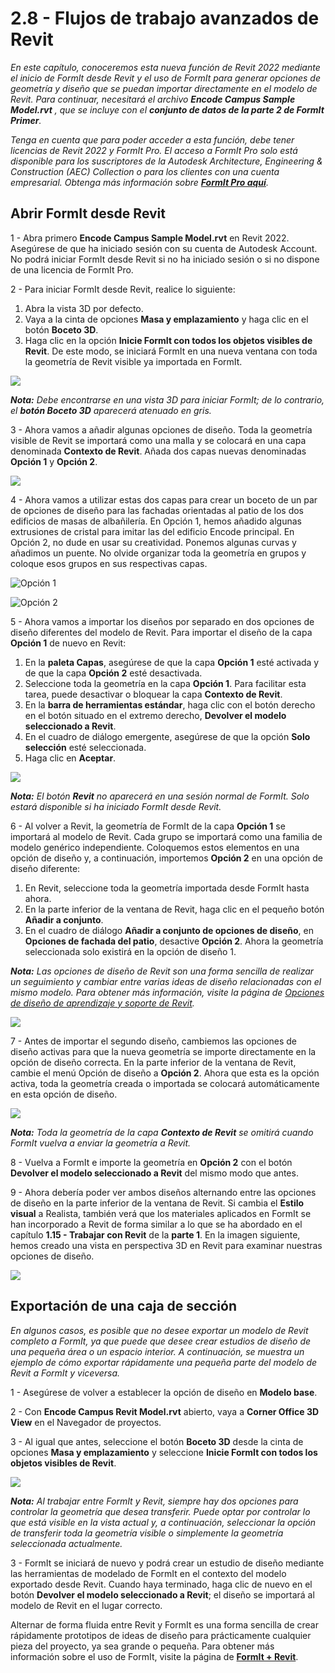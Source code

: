 # 2.8 - Flujos de trabajo avanzados de Revit

_En este capítulo, conoceremos esta nueva función de Revit 2022 mediante el inicio de FormIt desde Revit y el uso de FormIt para generar opciones de geometría y diseño que se puedan importar directamente en el modelo de Revit. Para continuar, necesitará el archivo_ _**Encode Campus Sample Model.rvt**_ _, que se incluye con el_ _**conjunto de datos de la parte 2 de FormIt Primer**._

_Tenga en cuenta que para poder acceder a esta función, debe tener licencias de Revit 2022 y FormIt Pro. El acceso a FormIt Pro solo está disponible para los suscriptores de la Autodesk Architecture, Engineering & Construction (AEC) Collection o para los clientes con una cuenta empresarial. Obtenga más información sobre_ [_**FormIt Pro aquí**_](https://formit.autodesk.com/#pro-callout)_._

## Abrir FormIt desde Revit

1 - Abra primero **Encode Campus Sample Model.rvt** en Revit 2022. Asegúrese de que ha iniciado sesión con su cuenta de Autodesk Account. No podrá iniciar FormIt desde Revit si no ha iniciado sesión o si no dispone de una licencia de FormIt Pro.

2 - Para iniciar FormIt desde Revit, realice lo siguiente:

1. Abra la vista 3D por defecto.
2. Vaya a la cinta de opciones **Masa y emplazamiento** y haga clic en el botón **Boceto 3D**.
3. Haga clic en la opción **Inicie FormIt con todos los objetos visibles de Revit**. De este modo, se iniciará FormIt en una nueva ventana con toda la geometría de Revit visible ya importada en FormIt.

![](<../../.gitbook/assets/0 (22).png>)

_**Nota:**_ _Debe encontrarse en una vista 3D para iniciar FormIt; de lo contrario, el_ _**botón Boceto 3D**_ _aparecerá atenuado en gris._

3 - Ahora vamos a añadir algunas opciones de diseño. Toda la geometría visible de Revit se importará como una malla y se colocará en una capa denominada **Contexto de Revit**. Añada dos capas nuevas denominadas **Opción 1** y **Opción 2**.

![](<../../.gitbook/assets/1 (23) (1).png>)

4 - Ahora vamos a utilizar estas dos capas para crear un boceto de un par de opciones de diseño para las fachadas orientadas al patio de los dos edificios de masas de albañilería. En Opción 1, hemos añadido algunas extrusiones de cristal para imitar las del edificio Encode principal. En Opción 2, no dude en usar su creatividad. Ponemos algunas curvas y añadimos un puente. No olvide organizar toda la geometría en grupos y coloque esos grupos en sus respectivas capas.

![Opción 1](<../../.gitbook/assets/2 (23) (1).png>)

![Opción 2](<../../.gitbook/assets/3 (20) (1).png>)

5 - Ahora vamos a importar los diseños por separado en dos opciones de diseño diferentes del modelo de Revit. Para importar el diseño de la capa **Opción 1** de nuevo en Revit:

1. En la **paleta Capas**, asegúrese de que la capa **Opción 1** esté activada y de que la capa **Opción 2** esté desactivada.
2. Seleccione toda la geometría en la capa **Opción 1**. Para facilitar esta tarea, puede desactivar o bloquear la capa **Contexto de Revit**.
3. En la **barra de herramientas estándar**, haga clic con el botón derecho en el botón situado en el extremo derecho, **Devolver el modelo seleccionado a Revit**.
4. En el cuadro de diálogo emergente, asegúrese de que la opción **Solo selección** esté seleccionada.
5. Haga clic en **Aceptar**.

![](<../../.gitbook/assets/4 (19) (1).png>)

_**Nota:**_ _El botón_ _**Revit**_ _no aparecerá en una sesión normal de FormIt. Solo estará disponible si ha iniciado FormIt desde Revit._

6 - Al volver a Revit, la geometría de FormIt de la capa **Opción 1** se importará al modelo de Revit. Cada grupo se importará como una familia de modelo genérico independiente. Coloquemos estos elementos en una opción de diseño y, a continuación, importemos **Opción 2** en una opción de diseño diferente:

1. En Revit, seleccione toda la geometría importada desde FormIt hasta ahora.
2. En la parte inferior de la ventana de Revit, haga clic en el pequeño botón **Añadir a conjunto**.
3. En el cuadro de diálogo **Añadir a conjunto de opciones de diseño**, en **Opciones de fachada del patio**, desactive **Opción 2**. Ahora la geometría seleccionada solo existirá en la opción de diseño 1.

_**Nota:**_ _Las opciones de diseño de Revit son una forma sencilla de realizar un seguimiento y cambiar entre varias ideas de diseño relacionadas con el mismo modelo. Para obtener más información, visite la página de_ [_Opciones de diseño de aprendizaje y soporte de Revit_](https://knowledge.autodesk.com/support/revit-products/learn-explore/caas/CloudHelp/cloudhelp/2021/ENU/Revit-Model/files/GUID-D48B1E7E-BC34-414E-85BD-790F199BB2C0-htm.html)_._

![](<../../.gitbook/assets/5 (18).png>)

7 - Antes de importar el segundo diseño, cambiemos las opciones de diseño activas para que la nueva geometría se importe directamente en la opción de diseño correcta. En la parte inferior de la ventana de Revit, cambie el menú Opción de diseño a **Opción 2**. Ahora que esta es la opción activa, toda la geometría creada o importada se colocará automáticamente en esta opción de diseño.

![](<../../.gitbook/assets/6 (15).png>)

_**Nota:**_ _Toda la geometría de la capa_ _**Contexto de Revit**_ _se omitirá cuando FormIt vuelva a enviar la geometría a Revit._

8 - Vuelva a FormIt e importe la geometría en **Opción 2** con el botón **Devolver el modelo seleccionado a Revit** del mismo modo que antes.

9 - Ahora debería poder ver ambos diseños alternando entre las opciones de diseño en la parte inferior de la ventana de Revit. Si cambia el **Estilo visual** a Realista, también verá que los materiales aplicados en FormIt se han incorporado a Revit de forma similar a lo que se ha abordado en el capítulo **1.15 - Trabajar con Revit** de la **parte 1**. En la imagen siguiente, hemos creado una vista en perspectiva 3D en Revit para examinar nuestras opciones de diseño.

![](<../../.gitbook/assets/7 (10).png>)

## Exportación de una caja de sección

_En algunos casos, es posible que no desee exportar un modelo de Revit completo a FormIt, ya que puede que desee crear estudios de diseño de una pequeña área o un espacio interior. A continuación, se muestra un ejemplo de cómo exportar rápidamente una pequeña parte del modelo de Revit a FormIt y viceversa._

1 - Asegúrese de volver a establecer la opción de diseño en **Modelo base**.

2 - Con **Encode Campus Revit Model.rvt** abierto, vaya a **Corner Office 3D View** en el Navegador de proyectos.

3 - Al igual que antes, seleccione el botón **Boceto 3D** desde la cinta de opciones **Masa y emplazamiento** y seleccione **Inicie FormIt con todos los objetos visibles de Revit**.

![](<../../.gitbook/assets/8 (10) (1).png>)

_**Nota:**_ _Al trabajar entre FormIt y Revit, siempre hay dos opciones para controlar la geometría que desea transferir. Puede optar por controlar lo que está visible en la vista actual y, a continuación, seleccionar la opción de transferir toda la geometría visible o simplemente la geometría seleccionada actualmente._

3 - FormIt se iniciará de nuevo y podrá crear un estudio de diseño mediante las herramientas de modelado de FormIt en el contexto del modelo exportado desde Revit. Cuando haya terminado, haga clic de nuevo en el botón **Devolver el modelo seleccionado a Revit**; el diseño se importará al modelo de Revit en el lugar correcto.

Alternar de forma fluida entre Revit y FormIt es una forma sencilla de crear rápidamente prototipos de ideas de diseño para prácticamente cualquier pieza del proyecto, ya sea grande o pequeña. Para obtener más información sobre el uso de FormIt, visite la página de [**FormIt + Revit**](https://formit.autodesk.com/page/formit-revit#:\~:text=FormIt%20Groups%20become%20Revit%20Mass,using%20Revit%202018%20and%20newer.).
